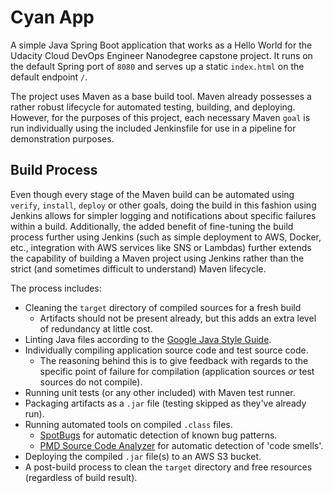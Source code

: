 # Cyan App
A simple Java Spring Boot application that works as a Hello World for the Udacity Cloud DevOps
Engineer Nanodegree capstone project. It runs on the default Spring port of `8080` and serves up a static
`index.html` on the default endpoint `/`.

The project uses Maven as a  base build tool. Maven already possesses a rather robust lifecycle for
automated testing, building, and deploying. However, for the purposes of this project, each necessary
Maven `goal` is run individually using the included Jenkinsfile for use in a pipeline for
demonstration purposes.

## Build Process
Even though every stage of the Maven build can be automated using `verify`, `install`, `deploy` or
other goals, doing the build in this fashion using Jenkins allows for simpler logging and notifications
about specific failures within a build. Additionally, the added benefit of fine-tuning the build process
further using Jenkins (such as simple deployment to AWS, Docker, etc., integration with AWS services
like SNS or Lambdas) further extends the capability of building a Maven project using Jenkins rather
than the strict (and sometimes difficult to understand) Maven lifecycle.

The process includes:
- Cleaning the `target` directory of compiled sources for a fresh build
    - Artifacts should not be present already, but this adds an extra level of redundancy at little cost.
- Linting Java files according to the [Google Java Style Guide](https://google.github.io/styleguide/javaguide.html).
- Individually compiling application source code and test source code.
    - The reasoning behind this is to give feedback with regards to the specific point of failure for compilation (application sources _or_ test sources do not compile).
- Running unit tests (or any other included) with Maven test runner.
- Packaging artifacts as a `.jar` file (testing skipped as they've already run).
- Running automated tools on compiled `.class` files.
    - [SpotBugs](https://spotbugs.github.io/) for automatic detection of known bug patterns.
    - [PMD Source Code Analyzer](https://pmd.github.io/) for automatic detection of 'code smells'.
- Deploying the compiled `.jar` file(s) to an AWS S3 bucket.
- A post-build process to clean the `target` directory and free resources (regardless of build result).
